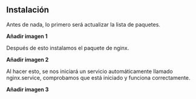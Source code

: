 ## Instalación
Antes de nada, lo primero será actualizar la lista de paquetes.

**Añadir imagen 1**

Después de esto instalamos el paquete de nginx.

**Añadir imagen 2**

Al hacer esto, se nos iniciará un servicio automáticamente llamado nginx.service, comprobamos que está iniciado y funciona correctamente.

**Añadir imagen 3**
